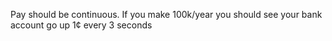Pay should be continuous. If you make 100k/year you should see your bank account go up 1¢ every 3 seconds

